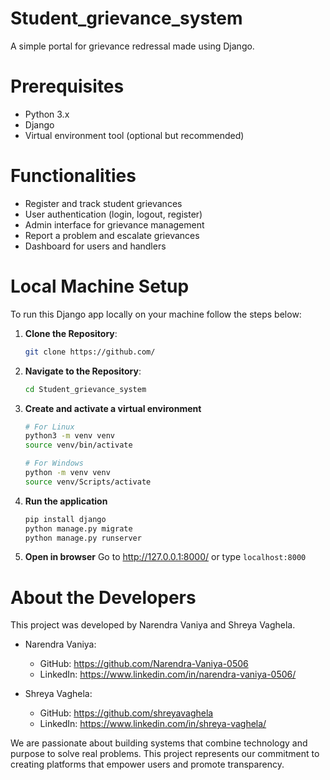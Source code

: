 # Student_grievance_system

A simple portal for grievance redressal made using Django.

# Prerequisites

- Python 3.x
- Django
- Virtual environment tool (optional but recommended)

# Functionalities

- Register and track student grievances
- User authentication (login, logout, register)
- Admin interface for grievance management
- Report a problem and escalate grievances
- Dashboard for users and handlers

# Local Machine Setup

To run this Django app locally on your machine follow the steps below:

1. **Clone the Repository**:
   ```sh
   git clone https://github.com/

2. **Navigate to the Repository**:
   ```sh
   cd Student_grievance_system
   ```

3. **Create and activate a virtual environment**
   ```sh
   # For Linux
   python3 -m venv venv
   source venv/bin/activate

   # For Windows
   python -m venv venv
   source venv/Scripts/activate
   ```

4. **Run the application**
   ```sh
   pip install django
   python manage.py migrate
   python manage.py runserver
   ```

5. **Open in browser**
   Go to http://127.0.0.1:8000/ or type ```localhost:8000```

# About the Developers

This project was developed by Narendra Vaniya and Shreya Vaghela.

- Narendra Vaniya: 
  - GitHub: https://github.com/Narendra-Vaniya-0506
  - LinkedIn: https://www.linkedin.com/in/narendra-vaniya-0506/

- Shreya Vaghela:
  - GitHub: https://github.com/shreyavaghela
  - LinkedIn: https://www.linkedin.com/in/shreya-vaghela/

We are passionate about building systems that combine technology and purpose to solve real problems. This project represents our commitment to creating platforms that empower users and promote transparency.
